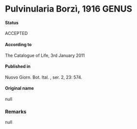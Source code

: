 Pulvinularia Borzì, 1916 GENUS
=======

#### Status
ACCEPTED

#### According to
The Catalogue of Life, 3rd January 2011

#### Published in
Nuovo Giorn. Bot. Ital. , ser. 2, 23: 574.

#### Original name
null

### Remarks
null